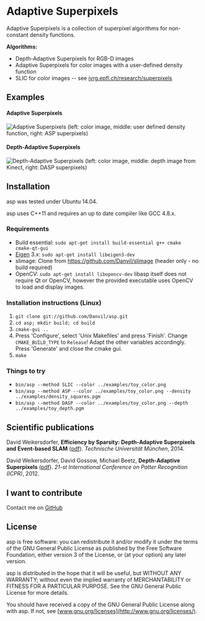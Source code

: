 # Adaptive Superpixels

Adaptive Superpixels is a collection of superpixel algorithms for non-constant density functions.

**Algorithms:**
 * Depth-Adaptive Superpixels for RGB-D images
 * Adaptive Superpixels for color images with a user-defined density function
 * SLIC for color images -- see [ivrg.epfl.ch/research/superpixels](http://ivrg.epfl.ch/research/superpixels)

## Examples

#### Adaptive Superpixels

![Adaptive Superpixels](https://content.wuala.com/contents/Danvil/Public/asp/asp.png)
(left: color image, middle: user defined density function, right: ASP superpixels)

#### Depth-Adaptive Superpixels

![Depth-Adaptive Superpixels](https://content.wuala.com/contents/Danvil/Public/asp/dasp.png)
(left: color image, middle: depth image from Kinect, right: DASP superpixels)

## Installation

asp was tested under Ubuntu 14.04.

asp uses C++11 and requires an up to date compiler like GCC 4.8.x.

### Requirements

* Build essential: `sudo apt-get install build-essential g++ cmake cmake-qt-gui`
* [Eigen](http://eigen.tuxfamily.org) 3.x: `sudo apt-get install libeigen3-dev`
* slimage: Clone from https://github.com/Danvil/slimage (header only - no build required)
* OpenCV: `sudo apt-get install libopencv-dev` libasp itself does not require Qt or OpenCV, however the provided executable uses OpenCV to load and display images.

### Installation instructions (Linux)

1. `git clone git://github.com/Danvil/asp.git`
2. `cd asp; mkdir build; cd build`
3. `cmake-gui ..`
4. Press 'Configure', select 'Unix Makefiles' and press 'Finish'. Change `CMAKE_BUILD_TYPE` to `Release`! Adapt the other variables accordingly. Press 'Generate' and close the cmake gui.
5. `make`

### Things to try

* `bin/asp --method SLIC --color ../examples/toy_color.png`
* `bin/asp --method ASP --color ../examples/toy_color.png --density ../examples/density_squares.pgm`
* `bin/asp --method DASP --color ../examples/toy_color.png --depth ../examples/toy_depth.pgm`

## Scientific publications

David Weikersdorfer, **Efficiency by Sparsity: Depth-Adaptive Superpixels and Event-based SLAM** ([pdf](https://content.wuala.com/contents/Danvil/Public/publications/David%20Weikersdorfer%20-%20Efficiency%20by%20Sparsity.pdf)). *Technische Universität München*, 2014.

David Weikersdorfer, David Gossow, Michael Beetz, **Depth-Adaptive Superpixels** ([pdf](https://content.wuala.com/contents/Danvil/Public/dasp/weikersdorfer2012dasp.pdf)). *21-st International Conference on Patter Recognition (ICPR)*, 2012.

## I want to contribute 

Contact me on [GitHub](https://github.com/Danvil/) 

## License

asp is free software: you can redistribute it and/or modify it under the terms of the GNU General Public License as published by the Free Software Foundation, either version 3 of the License, or (at your option) any later version.

asp is distributed in the hope that it will be useful, but WITHOUT ANY WARRANTY; without even the implied warranty of MERCHANTABILITY or FITNESS FOR A PARTICULAR PURPOSE.  See the GNU General Public License for more details.

You should have received a copy of the GNU General Public License along with asp. If not, see [www.gnu.org/licenses](http://www.gnu.org/licenses/).
